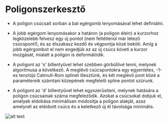 # Poligonszerkesztő

- A poligon csúcsait sorban a bal egérgomb lenyomásával lehet definiálni.

- A jobb egérgom lenyomásakor a határon (a poligon élein) a kurzorhoz legközelebb felvesz egy új pontot (nem feltétlenül már létező csúcspont!), és az élszakasz kezdő és végpontja közé beköti. Amíg a jobb egérgombot el nem engedjük ez az új csúcs követi a kurzor mozgását, mialatt a poligon is deformálódik.

- A poligont az 's' billentyűvel lehet szebben görbülővé tenni, melynek algoritmusa a következő. A meglévő csúcspontokra egy egyenletes, -1-es tenziójú Catmull-Rom splinet illesztünk, és két meglévő pont közé a paramétereik számtani közepének megfelelő spline pontot szúrunk.


- A poligont az 'd' billentyűvel lehet egyszerűsíteni, melynek hatására a poligon csúcsainak száma megfeleződik. Azokat a csúcsokat dobjuk el, amelyek eldobása minimálisan módosítja a poligon alakját, azaz amelynél az eldobott csúcs és a keletkező új él távolsága minimális.


![alt text](https://github.com/levente-murgas/grafika1/blob/main/res/img.png?raw=true)
